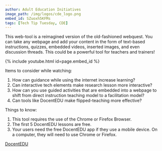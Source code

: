 ```yaml
---
author: Adult Education Initiatives
image_path: /img/logos/cde_logo.png
embed_id: SZuoxh5KFMs
tags: [Tech Tip Tuesday, CDE]
---
```

This web-tool is a reimagined version of the old-fashioned webquest. You can take any webpage and add your content in the form of text-based instructions, quizzes, embedded videos, inserted images, and even discussion threads.  This could be a powerful tool for teachers and trainers!

{% include youtube.html id=page.embed_id %}

Items to consider while watching:

  1.  How can guidance while using the internet increase learning?
  2.  Can interactive tech elements make research lesson more interactive?
  3.  How can you use guided activities that are embedded into a webpage to shift from direct instruction teaching model to a facilitation model?
  4.  Can tools like DocentEDU make flipped-teaching more effective?    

Things to know:

  1.  This tool requires the use of the Chrome or Firefox Browser.
  2.  The first 5 DocentEDU lessons are free.
  3.  Your users need the free DocentEDU app if they use a mobile device. On a computer, they will need to use Chrome or Firefox.

[DocentEDU](http://docentedu.com/)